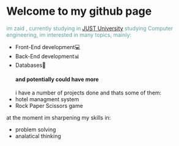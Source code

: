 <!DOCTYPE html>
<html><link rel="stylesheet" href="Style.css"><meta charset="UTF-8">

   <head>
   <h1 class="titles">Welcome to my github page</h1>
  <title>zaid's portfolio</title>
   </head>
   <body>
      <div id="WhoAmI" style="color: cadetblue;">im zaid , currently studying in <a class="URLLinks" href="https://www.just.edu.jo/ar/Pages/Default.aspx#">JUST University</a>
      studying Computer engineering, im interested in many topics, mainly:</div>
      <ul id="InterestsList">
         <li>Front-End development&#128187;</li>
         <li>Back-End development&#128202;</li>
         <li>Databases&#128190;</li>
         <h4>and potentially could have more</h4>
      </ul>
      <p id="MyProjects"><ul>i have a number of projects done and thats some of them:
         <li id="HotelSystem">hotel managment system</li>
         <li id="RockPaper">Rock Paper Scissors game</li>
      </ul></p>
      <p>at the moment im sharpening my skills in:
         <ul>
            <li>problem solving</li>
            <li>analatical thinking</li>
         </ul>
      </p>
   </body>
</html>
